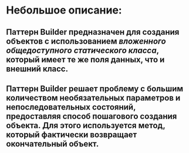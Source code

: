 # Небольшое описание:
## Паттерн Builder предназначен для создания объектов с использованием *вложенного общедоступного статического класса*, который имеет те же поля данных, что и внешний класс.
## Паттерн Builder решает проблему с большим количеством необязательных параметров и непоследовательных состояний, предоставляя способ пошагового создания объекта. Для этого используется метод, который фактически возвращает окончательный объект.